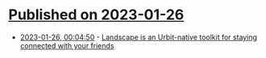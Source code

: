 # [Published on 2023-01-26](index.md)

* [2023-01-26, 00:04:50](https://news.ycombinator.com/item?id=34526038) - [Landscape is an Urbit-native toolkit for staying connected with your friends](https://tlon.io/)
